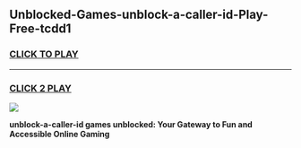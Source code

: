 
## Unblocked-Games-unblock-a-caller-id-Play-Free-tcdd1
<h3>
<a href="https://premium76.site?title=unblock-a-caller-id&ref=18A1">CLICK TO PLAY</a></h3>
<hr>

<h3>
<a href="https://premium76.site?title=unblock-a-caller-id&ref=18A1">CLICK 2 PLAY</a>
  
</h3>

<a href="https://premium76.site?title=unblock-a-caller-id&ref=18A1"><img src="https://clearcache.store/games.png"></a>


**unblock-a-caller-id games unblocked: Your Gateway to Fun and Accessible Online Gaming**
